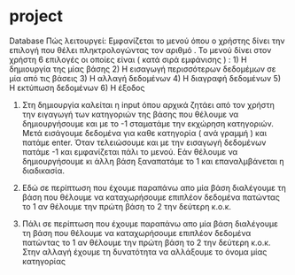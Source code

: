# project
Database 
Πώς λειτουργεί:
Εμφανίζεται το μενού όπου ο χρήστης δίνει την επιλογή που θέλει πληκτρολογώντας τον αριθμό .
Το μενού δίνει στον χρήστη 6 επιλογές οι οποίες είναι ( κατά σιρά εμφάνισης ) :
    1) Η δημιουργία της μίας βάσης 
    2) Η εισαγωγή περισσότερων δεδομέμων σε μία από τις βάσεις 
    3) Η αλλαγή δεδομένων
    4) Η διαγραφή δεδομένων 
    5) Η εκτύπωση δεδομένων
    6) Η έξοδος


1) Στη δημιουργία καλείται η input όπου αρχικά ζητάει από τον χρήστη την ειγαγωγή των κατηγοριών της βάσης που θέλουμε να δημιουργήσουμε
και με το -1 σταματάμε την εκχώρηση κατηγοριών. Μετά εισάγουμε δεδομένα για καθε κατηγορία ( ανά γραμμή ) και πατάμε enter. Όταν 
τελειώσουμε και με την εισαγωγή δεδομένων πατάμε -1 και εμφανίζεται πάλι το μενού. Εάν θέλουμε να δημιουργήσουμε κι άλλη βάση ξαναπατάμε 
το 1 και επαναλμβάνεται η διαδικασία.

2) Εδώ σε περίπτωση που έχουμε παραπάνω απο μία βάση διαλέγουμε τη βάση που θέλουμε να καταχωρήσουμε επιπλέον δεδομένα πατώντας το 1 αν
θέλουμε την πρώτη βάση το 2 την δεύτερη κ.ο.κ. 

3) Πάλι σε περίπτωση που έχουμε παραπάνω απο μία βάση διαλέγουμε τη βάση που θέλουμε να καταχωρήσουμε επιπλέον δεδομένα πατώντας το 1 αν
θέλουμε την πρώτη βάση το 2 την δεύτερη κ.ο.κ. Στην αλλαγή έχουμε τη δυνατότητα να αλλάξουμε το όνομα μίας κατηγορίας 
